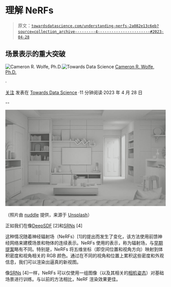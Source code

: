 # 理解 NeRFs

> 原文：[`towardsdatascience.com/understanding-nerfs-2a082e13c6eb?source=collection_archive---------4-----------------------#2023-04-28`](https://towardsdatascience.com/understanding-nerfs-2a082e13c6eb?source=collection_archive---------4-----------------------#2023-04-28)

## 场景表示的重大突破

[](https://wolfecameron.medium.com/?source=post_page-----2a082e13c6eb--------------------------------)![Cameron R. Wolfe, Ph.D.](https://wolfecameron.medium.com/?source=post_page-----2a082e13c6eb--------------------------------)[](https://towardsdatascience.com/?source=post_page-----2a082e13c6eb--------------------------------)![Towards Data Science](https://towardsdatascience.com/?source=post_page-----2a082e13c6eb--------------------------------) [Cameron R. Wolfe, Ph.D.](https://wolfecameron.medium.com/?source=post_page-----2a082e13c6eb--------------------------------)

·

[关注](https://medium.com/m/signin?actionUrl=https%3A%2F%2Fmedium.com%2F_%2Fsubscribe%2Fuser%2F28aa6026c553&operation=register&redirect=https%3A%2F%2Ftowardsdatascience.com%2Funderstanding-nerfs-2a082e13c6eb&user=Cameron+R.+Wolfe%2C+Ph.D.&userId=28aa6026c553&source=post_page-28aa6026c553----2a082e13c6eb---------------------post_header-----------) 发表在 [Towards Data Science](https://towardsdatascience.com/?source=post_page-----2a082e13c6eb--------------------------------) ·11 分钟阅读·2023 年 4 月 28 日[](https://medium.com/m/signin?actionUrl=https%3A%2F%2Fmedium.com%2F_%2Fvote%2Ftowards-data-science%2F2a082e13c6eb&operation=register&redirect=https%3A%2F%2Ftowardsdatascience.com%2Funderstanding-nerfs-2a082e13c6eb&user=Cameron+R.+Wolfe%2C+Ph.D.&userId=28aa6026c553&source=-----2a082e13c6eb---------------------clap_footer-----------)

--

[](https://medium.com/m/signin?actionUrl=https%3A%2F%2Fmedium.com%2F_%2Fbookmark%2Fp%2F2a082e13c6eb&operation=register&redirect=https%3A%2F%2Ftowardsdatascience.com%2Funderstanding-nerfs-2a082e13c6eb&source=-----2a082e13c6eb---------------------bookmark_footer-----------)![](img/0f3a2a80515f0f2c516a9ede3117054f.png)

（照片由 [nuddle](https://unsplash.com/@nuddle?utm_source=unsplash&utm_medium=referral&utm_content=creditCopyText) 提供，来源于 [Unsplash](https://unsplash.com/s/photos/3d-scene?utm_source=unsplash&utm_medium=referral&utm_content=creditCopyText)）

正如我们在像[DeepSDF](https://cameronrwolfe.substack.com/p/3d-generative-modeling-with-deepsdf) [2]和[SRNs](https://cameronrwolfe.substack.com/p/scene-representation-networks) [4]

这种情况随着神经辐射场（NeRFs）[1]的提出而发生了变化，该方法使用前馈神经网络来建模场景和物体的连续表示。NeRFs 使用的表示，称为辐射场，与[早期](https://cameronrwolfe.substack.com/i/94634004/signed-distance-functions) [提案](https://cameronrwolfe.substack.com/i/94842305/occupancy-functions)略有不同。特别是，NeRFs 将五维坐标（即空间位置和视角方向）映射到体积密度和视角相关的 RGB 颜色。通过在不同的视角和位置上累积这些密度和外观信息，我们可以渲染出逼真的新视图。

像[SRNs](https://cameronrwolfe.substack.com/p/scene-representation-networks) [4]一样，NeRFs 可以仅使用一组图像（以及其相关的[相机姿态](https://cameronrwolfe.substack.com/i/97472888/background)）对基础场景进行训练。与以前的方法相比，NeRF 渲染效果更佳。
